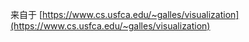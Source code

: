 来自于 [https://www.cs.usfca.edu/~galles/visualization](https://www.cs.usfca.edu/~galles/visualization)